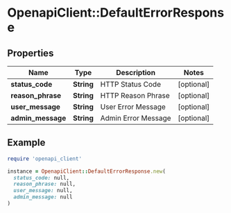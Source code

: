 # OpenapiClient::DefaultErrorResponse

## Properties

| Name | Type | Description | Notes |
| ---- | ---- | ----------- | ----- |
| **status_code** | **String** | HTTP Status Code | [optional] |
| **reason_phrase** | **String** | HTTP Reason Phrase | [optional] |
| **user_message** | **String** | User Error Message | [optional] |
| **admin_message** | **String** | Admin Error Message | [optional] |

## Example

```ruby
require 'openapi_client'

instance = OpenapiClient::DefaultErrorResponse.new(
  status_code: null,
  reason_phrase: null,
  user_message: null,
  admin_message: null
)
```

